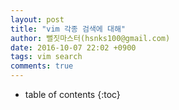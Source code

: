 ```yaml
---
layout: post
title: "vim 각종 검색에 대해"
author: 뻘짓마스터(hsnks100@gmail.com)
date: 2016-10-07 22:02 +0900
tags: vim search
comments: true
---
```

* table of contents
{:toc}


##

##

##

